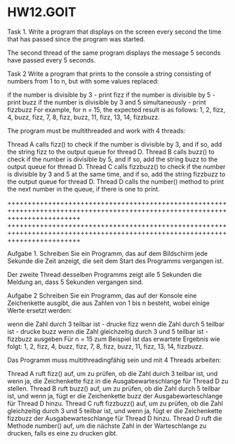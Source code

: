 # HW12.GOIT

Task 1.
Write a program that displays on the screen every second the time that has passed since the program was started.

The second thread of the same program displays the message 5 seconds have passed every 5 seconds.

Task 2
Write a program that prints to the console a string consisting of numbers from 1 to n, but with some values replaced:

if the number is divisible by 3 - print fizz
if the number is divisible by 5 - print buzz
if the number is divisible by 3 and 5 simultaneously - print fizzbuzz
For example, for n = 15, the expected result is as follows: 1, 2, fizz, 4, buzz, fizz, 7, 8, fizz, buzz, 11, fizz, 13, 14, fizzbuzz.

The program must be multithreaded and work with 4 threads:

Thread A calls fizz() to check if the number is divisible by 3, and if so, add the string fizz to the output queue for thread D.
Thread B calls buzz() to check if the number is divisible by 5, and if so, add the string buzz to the output queue for thread D.
Thread C calls fizzbuzz() to check if the number is divisible by 3 and 5 at the same time, and if so, add the string fizzbuzz to the output queue for thread D.
Thread D calls the number() method to print the next number in the queue, if there is one to print.


++++++++++++++++++++++++++++++++++++++++++++++++++++++++++++++++++++++++++++++++++++++++++++++++++++++++++++++++++++++++++++++
++++++++++++++++++++++++++++++++++++++++++++++++++++++++++++++++++++++++++++++++++++++++++++++++++++++++++++++++++++++++++++++

Aufgabe 1.
Schreiben Sie ein Programm, das auf dem Bildschirm jede Sekunde die Zeit anzeigt, die seit dem Start des Programms vergangen ist.

Der zweite Thread desselben Programms zeigt alle 5 Sekunden die Meldung an, dass 5 Sekunden vergangen sind.

Aufgabe 2
Schreiben Sie ein Programm, das auf der Konsole eine Zeichenkette ausgibt, die aus Zahlen von 1 bis n besteht, wobei einige Werte ersetzt werden:

wenn die Zahl durch 3 teilbar ist - drucke fizz
wenn die Zahl durch 5 teilbar ist - drucke buzz
wenn die Zahl gleichzeitig durch 3 und 5 teilbar ist - fizzbuzz ausgeben
Für n = 15 zum Beispiel ist das erwartete Ergebnis wie folgt: 1, 2, fizz, 4, buzz, fizz, 7, 8, fizz, buzz, 11, fizz, 13, 14, fizzbuzz.

Das Programm muss multithreadingfähig sein und mit 4 Threads arbeiten:

Thread A ruft fizz() auf, um zu prüfen, ob die Zahl durch 3 teilbar ist, und wenn ja, die Zeichenkette fizz in die Ausgabewarteschlange für Thread D zu stellen.
Thread B ruft buzz() auf, um zu prüfen, ob die Zahl durch 5 teilbar ist, und wenn ja, fügt er die Zeichenkette buzz der Ausgabewarteschlange für Thread D hinzu.
Thread C ruft fizzbuzz() auf, um zu prüfen, ob die Zahl gleichzeitig durch 3 und 5 teilbar ist, und wenn ja, fügt er die Zeichenkette fizzbuzz der Ausgabewarteschlange für Thread D hinzu.
Thread D ruft die Methode number() auf, um die nächste Zahl in der Warteschlange zu drucken, falls es eine zu drucken gibt.

